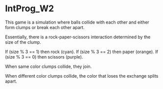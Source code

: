 # IntProg_W2

This game is a simulation where balls collide with each other and either form clumps or break each other apart.

Essentially, there is a rock-paper-scissors interaction determined by the size of the clump.

If (size % 3 == 1) then rock (cyan).
If (size % 3 == 2) then paper (orange).
If (size % 3 == 0) then scissors (purple).

When same color clumps collide, they join.

When different color clumps collide, the color that loses the exchange splits apart.
